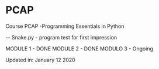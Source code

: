 # PCAP
Course PCAP -Programming Essentials in Python

-- Snake.py - program test for first impression

MODULE 1 - DONE
MODULE 2 - DONE
MODULO 3 - Ongoing



Updated in: January 12 2020



